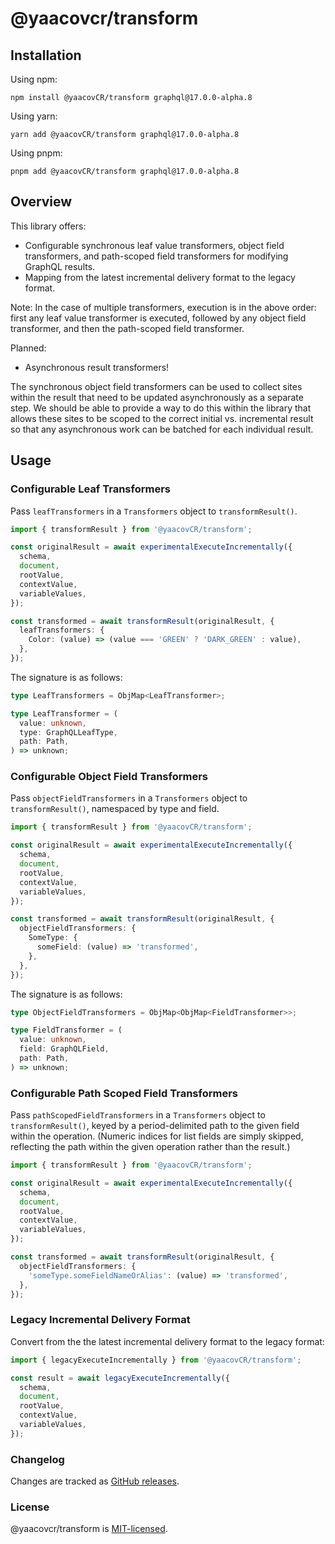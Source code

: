 # @yaacovcr/transform

## Installation

Using npm:

```
npm install @yaacovCR/transform graphql@17.0.0-alpha.8
```

Using yarn:

```
yarn add @yaacovCR/transform graphql@17.0.0-alpha.8
```

Using pnpm:

```
pnpm add @yaacovCR/transform graphql@17.0.0-alpha.8
```

## Overview

This library offers:

- Configurable synchronous leaf value transformers, object field transformers, and path-scoped field transformers for modifying GraphQL results.
- Mapping from the latest incremental delivery format to the legacy format.

Note: In the case of multiple transformers, execution is in the above order: first any leaf value transformer is executed, followed by any object field transformer, and then the path-scoped field transformer.

Planned:

- Asynchronous result transformers!

The synchronous object field transformers can be used to collect sites within the result that need to be updated asynchronously as a separate step. We should be able to provide a way to do this within the library that allows these sites to be scoped to the correct initial vs. incremental result so that any asynchronous work can be batched for each individual result.

## Usage

### Configurable Leaf Transformers

Pass `leafTransformers` in a `Transformers` object to `transformResult()`.

```ts
import { transformResult } from '@yaacovCR/transform';

const originalResult = await experimentalExecuteIncrementally({
  schema,
  document,
  rootValue,
  contextValue,
  variableValues,
});

const transformed = await transformResult(originalResult, {
  leafTransformers: {
    Color: (value) => (value === 'GREEN' ? 'DARK_GREEN' : value),
  },
});
```

The signature is as follows:

```ts
type LeafTransformers = ObjMap<LeafTransformer>;

type LeafTransformer = (
  value: unknown,
  type: GraphQLLeafType,
  path: Path,
) => unknown;
```

### Configurable Object Field Transformers

Pass `objectFieldTransformers` in a `Transformers` object to `transformResult()`, namespaced by type and field.

```ts
import { transformResult } from '@yaacovCR/transform';

const originalResult = await experimentalExecuteIncrementally({
  schema,
  document,
  rootValue,
  contextValue,
  variableValues,
});

const transformed = await transformResult(originalResult, {
  objectFieldTransformers: {
    SomeType: {
      someField: (value) => 'transformed',
    },
  },
});
```

The signature is as follows:

```ts
type ObjectFieldTransformers = ObjMap<ObjMap<FieldTransformer>>;

type FieldTransformer = (
  value: unknown,
  field: GraphQLField,
  path: Path,
) => unknown;
```

### Configurable Path Scoped Field Transformers

Pass `pathScopedFieldTransformers` in a `Transformers` object to `transformResult()`, keyed by a period-delimited path to the given field within the operation. (Numeric indices for list fields are simply skipped, reflecting the path within the given operation rather than the result.)

```ts
import { transformResult } from '@yaacovCR/transform';

const originalResult = await experimentalExecuteIncrementally({
  schema,
  document,
  rootValue,
  contextValue,
  variableValues,
});

const transformed = await transformResult(originalResult, {
  objectFieldTransformers: {
    'someType.someFieldNameOrAlias': (value) => 'transformed',
  },
});
```

### Legacy Incremental Delivery Format

Convert from the the latest incremental delivery format to the legacy format:

```ts
import { legacyExecuteIncrementally } from '@yaacovCR/transform';

const result = await legacyExecuteIncrementally({
  schema,
  document,
  rootValue,
  contextValue,
  variableValues,
});
```

### Changelog

Changes are tracked as [GitHub releases](https://github.com/yaacovCR/transform/releases).

### License

@yaacovcr/transform is [MIT-licensed](./LICENSE).
